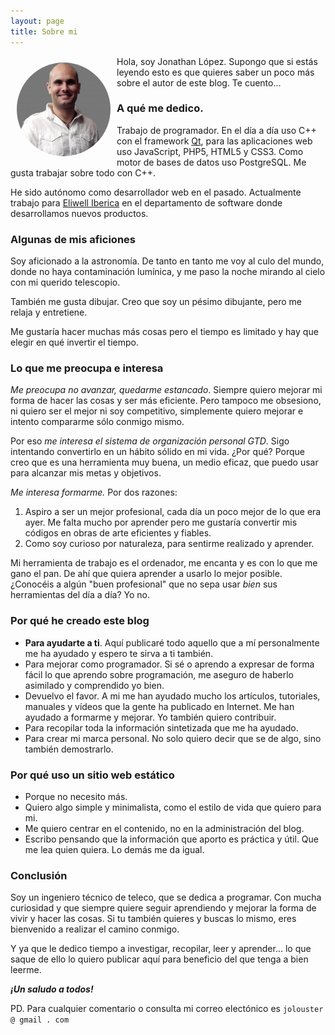 ```yaml
---
layout: page
title: Sobre mi
---
```


<img alt="mi imagen" src="assets/yo.jpeg" style="min-width:150px; max-width:25%; display:inline-block; margin:10px; border-radius:50%; float:left; position:relative;"> Hola, soy Jonathan López. Supongo que si estás leyendo esto es que quieres saber un poco más sobre el autor de este blog. Te cuento...

### A qué me dedico.

Trabajo de programador. En el día a día uso C++ con el framework [Qt](https://www.qt.io/), para las aplicaciones web uso JavaScript, PHP5, HTML5 y CSS3. Como motor de bases de datos uso PostgreSQL. Me gusta trabajar sobre todo con C++.

He sido autónomo como desarrollador web en el pasado. Actualmente trabajo para [Eliwell Iberica](http://www.eliwell.es/) en el departamento de software donde desarrollamos nuevos productos.

### Algunas de mis aficiones

Soy aficionado a la astronomía. De tanto en tanto me voy al culo del mundo, donde no haya contaminación lumínica, y me paso la noche mirando al cielo con mi querido telescopio.

También me gusta dibujar. Creo que soy un pésimo dibujante, pero me relaja y entretiene.

Me gustaría hacer muchas más cosas pero el tiempo es limitado y hay que elegir en qué invertir el tiempo. 

### Lo que me preocupa e interesa

*Me preocupa no avanzar, quedarme estancado*. Siempre quiero mejorar mi forma de hacer las cosas y ser más eficiente. Pero tampoco me obsesiono, ni quiero ser el mejor ni soy competitivo, simplemente quiero mejorar e intento compararme sólo conmigo mismo. 

Por eso *me interesa el sistema de organización personal GTD*. Sigo intentando convertirlo en un hábito sólido en mi vida. ¿Por qué? Porque creo que es una herramienta muy buena, un medio eficaz, que puedo usar para alcanzar mis metas y objetivos.

*Me interesa formarme.* Por dos razones:

1. Aspiro a ser un mejor profesional, cada día un poco mejor de lo que era ayer. Me falta mucho por aprender pero me gustaría convertir mis códigos en obras de arte eficientes y fiables. 
2. Como soy curioso por naturaleza, para sentirme realizado y aprender.

Mi herramienta de trabajo es el ordenador, me encanta y es con lo que me gano el pan. De ahí que quiera aprender a usarlo lo mejor posible. ¿Conocéis a algún "buen profesional" que no sepa usar *bien* sus herramientas del día a día? Yo no.

### Por qué he creado este blog

- **Para ayudarte a ti**. Aquí publicaré todo aquello que a mí personalmente me ha ayudado y espero te sirva a ti también. 
- Para mejorar como programador. Si sé o aprendo a expresar de forma fácil lo que aprendo sobre programación, me aseguro de haberlo asimilado y comprendido yo bien.
- Devuelvo el favor. A mi me han ayudado mucho los artículos, tutoriales, manuales y vídeos que la gente ha publicado en Internet. Me han ayudado a formarme y mejorar. Yo también quiero contribuir.
- Para recopilar toda la información sintetizada que me ha ayudado.
- Para crear mi marca personal. No solo quiero decir que se de algo, sino también demostrarlo.

### Por qué uso un sitio web estático

- Porque no necesito más. 
- Quiero algo simple y minimalista, como el estilo de vida que quiero para mi.
- Me quiero centrar en el contenido, no en la administración del blog. 
- Escribo pensando que la información que aporto es práctica y útil. Que me lea quien quiera. Lo demás me da igual.

### Conclusión

Soy un ingeniero técnico de teleco, que se dedica a programar. Con mucha curiosidad y que siempre quiere seguir aprendiendo y mejorar la forma de vivir y hacer las cosas. Si tu también quieres y buscas lo mismo, eres bienvenido a realizar el camino conmigo.

Y ya que le dedico tiempo a investigar, recopilar, leer y aprender... lo que saque de ello lo quiero publicar aquí para beneficio del que tenga a bien leerme. 

***¡Un saludo a todos!***

PD. Para cualquier comentario o consulta mi correo electónico es `jolouster @ gmail . com`
